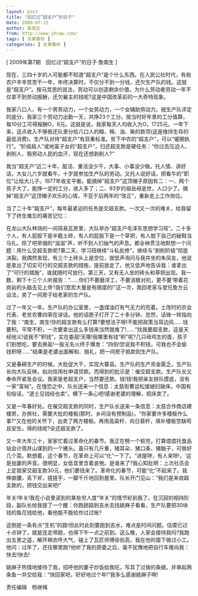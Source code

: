 ```yaml
---
layout: post
title: "回忆过“超支户”的日子"
date: 2009-07-15
author: 詹南生
from: http://www.yhcqw.com/
tags: [ 炎黄春秋 ]
categories: [ 炎黄春秋 ]
---
```



[ 2009年第7期　回忆过“超支户”的日子·詹南生 ]


现在，三四十岁的人可能都不知道“超支户”是个什么东西。在人民公社时代，有些农户辛辛苦苦干一年，年终决算时，不仅分不到一分钱，还欠生产队的钱。这就是“超支户”。按马克思的说法，劳动可以创造剩余价值，为什么劳动者劳动一年不仅拿不到劳动报酬，还欠雇主的钱呢?这是中国改革前的一大奇特现象。


我家八口人，有一个男劳动力，一个女劳动力，一个女辅助劳动力。按生产队评定的底分，我家三个劳动力出勤一天，共挣23个工分。按当时好年景的工分值算，每10分工可得报酬O，6元。这就是说，我家每天人均收入为O，1725元。一年下来，这点收入不够抵还队里分给八口人的粮、棉、油、柴的款项(这是维持生存的最低消费)。生产队对待“超支户”有双重标准。贫下中农的“超支户”，可以“缓期执行”。“阶级敌人”或地富子女的“超支户”，归还超支款是硬任务：“你过去压迫人、剥削人、吸劳动人民的血汗，现在还想剥削人?”


我当“超支户”近二十年，脏活、重活没少干，大事、小事没少做。托人情、讲好话，大女儿六岁就看牛，十岁就参加生产队的劳动。又托人说好话，把看牛的“职位”让给大儿子。1977年收支平衡。能摘掉“超支户”这顶帽子原因有二：一、两个孩子大了，能挣一定的工分，收入多了；二、93岁的祖岳母逝世，人口少了。摘掉“超支户”这顶帽子欢乐的心情，不亚于后两年的“改正”，重新走上工作岗位。

当了二十年“超支户”，每年最紧迫的任务是交超支款。一次又一次的难关，给我留下了终生难忘的痛苦记忆：


在龙山大队林场的一间简易瓦房里，大队举办“超支户毛泽东思想学习班”。二十多个人，有人屁股下是半截土砖，有人的屁股下是一个草把，有人脱下自己的破鞋当马扎。除了吧旱烟的“滋滋”声，听不到人们抽气的声息。都全神贯注地默想一个问题：用什么交超支款呢?第二天，学习班继续“斗私批修”，继续与“剥削阶级”彻底决裂。我偶然发现，有三个土砖头上是空位，就低声询问与我并坐的朱凤友，他说是拿出了切实可行的交超支款的措施，提前放走了。他又低声地告诉我：谁拿出了“可行的措施”，谁就随时可放行。第三天，又有无人坐的砖头和草把出现。我一数，剩下十三个人听报告：“……你们不要磨洋工，不要消极对抗，更不要‘带着花岗岩的头脑去见上帝’!我们宽宏大量是有限度的!”这一次，我回老家与堂兄詹方云设法，卖了一间房子给老家的生产队。


过了一年又一年。生产队的办公室里，一盏煤油灯有气无力的亮着。土改时的农会代表、老贫农曹四荣在讲话。他的话匣子打开了二十多分钟，忽然，话锋一转指向了我：“南生，南生!你的超支款有么打算?要想法子呀!不能把政策当耳边风……钱要积。平常不积，一次要拿出这么多钱来当然就难了!……”找我要超支款，这是天经地义!说我不“积钱”，实在委屈!天哪!我哪里有钱“积”呢?几只母鸡生的蛋，孩子们别想吃，要去换盐!一股无名火终于爆发：“四伯!您说我不积钱，可我也不会偷钱积呀……”结果是老婆出面解和、赔礼，把一间房子抵款到生产队。


又是春耕生产的时候。大批促大干，实现大寨县。生产队的生产资金匮乏。生产队长向大队反映，拟向信用社申请贷款。而得到的批示是：催交超支款。生产队长又奉命开紧急会议。我家是老超支户，当然要还款。钱!钱!我把亲友排队摸底，没有一家“富裕”。在惶恐之中，队长送来一个信息：太慈街曹运松接媳妇缺床。中国有旬俗话，“道士见钱经也卖”。横下一条心吧!感谢老婆的理解，把床卖了。


又是一年春好处。在催交超支款的同时，生产队长送来一条信息：太慈合作商店建楼房，办旅社，需要大批的楼板(那时，乡间没有预制品)，“你家要许多楼板作么事?”又在他的关怀下，出卖了两方楼板。再用高粱秆、向日葵秆，填补楼板空缺苟且安生。得的钱呢?全还超支款了。


又一年大年三十，家家忙着过革命化的春节。我正在劈一个桩兜，打算煨煨托食品站会计周井山谋到的一个猪头。虽只有几斤重，猪耳朵、猪口条、猪脑子，可做好几个菜。默想着，这个春节，在革命上可以“化”一下了。“进屋哕，有人来哕!，'这是拙妻的声音。很明显，女低音里含着哀惋。是谁来了?我心知肚明：上次社员会上定我家交超支款30元，他们要钱来了。革命化的春节，可能“化”不起来了。我伸直腰，丢下斧，搓搓手，一脚千斤地回到屋里。队长开门见山：“我们是来收超支款的，把钱交出来吧!”


年关!年关!我在小说里读到的某些穷人度“年关”的情节轮到我了。在沉寂的相持阶段，副队长给我提了一个醒：你跑趟路到吉水去找姚麻子看看，生产队要把30块钱的鱼花钱给他，看他能不能给你过过账?


这倒是一条有点“生机”的路!但此时此刻要跑到吉水，难点是时间问题。估摸已过十点钟了，就是连走带跑，也得下午一点之前到。这么晚，人家会接待我吗?我跑出五里之遥，解开棉衣呼大气，碰上了瓦匠师傅徐伯高，我在他的麾下做过小工。他问：过年了，还往哪里跑?他听了我的原委之后，毫不犹豫地把自行车推向我：快去!快去!

姚麻子热情地接待了我，招呼他的妻子炒饭给我吃，写具了过拨的条据，并串起两条鱼一并交给我：“快回家吧，好好地过个年!”我多么感谢姚麻子啊!

责任编辑　杨继绳


